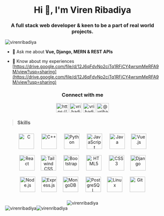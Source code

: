 <h1 align="center">Hi 👋, I'm Viren Ribadiya</h1>
<h3 align="center">A full stack web developer & keen to be a part of real world projects.</h3>

<p align="left"> <img src="https://komarev.com/ghpvc/?username=virenribadiya&label=Profile%20views&color=0e75b6&style=flat" alt="virenribadiya" /> </p>


- 💬 Ask me about **Vue, Django, MERN & REST APIs**

- 📄 Know about my experiences [https://drive.google.com/file/d/12J6qFdvNo2ciTq1RFiCY4wrsmMeRFA9M/view?usp=sharing](https://drive.google.com/file/d/12J6qFdvNo2ciTq1RFiCY4wrsmMeRFA9M/view?usp=sharing)

<h3 align="center">Connect with me</h3>

<p align="center">
<a href="https://linkedin.com/in/https://www.linkedin.com/in/viren-ribadiya/" target="blank"><img align="center" src="https://raw.githubusercontent.com/rahuldkjain/github-profile-readme-generator/master/src/images/icons/Social/linked-in-alt.svg" alt="https://www.linkedin.com/in/viren-ribadiya/" height="30" width="40" /></a>
<a href="https://www.hackerrank.com/vribadiya278" target="blank"><img align="center" src="https://raw.githubusercontent.com/rahuldkjain/github-profile-readme-generator/master/src/images/icons/Social/hackerrank.svg" alt="vribadiya278" height="30" width="40" /></a>
<a href="https://www.leetcode.com/vribadiya" target="blank"><img align="center" src="https://raw.githubusercontent.com/rahuldkjain/github-profile-readme-generator/master/src/images/icons/Social/leet-code.svg" alt="vribadiya" height="30" width="40" /></a>
<a href="https://www.hackerearth.com/@vribadiya278" target="blank"><img align="center" src="https://raw.githubusercontent.com/rahuldkjain/github-profile-readme-generator/master/src/images/icons/Social/hackerearth.svg" alt="@vribadiya278" height="30" width="40" /></a>
</p>

> <h3 align="">Skills</h3>
 
<div align="center">  
<a href="https://www.cprogramming.com/" target="_blank"><img style="margin: 10px" src="https://profilinator.rishav.dev/skills-assets/c-original.svg" alt="C" height="50" /></a>  
<a href="https://www.cplusplus.com/" target="_blank"><img style="margin: 10px" src="https://profilinator.rishav.dev/skills-assets/cplusplus-original.svg" alt="C++" height="50" /></a>  
<a href="https://www.python.org/" target="_blank"><img style="margin: 10px" src="https://profilinator.rishav.dev/skills-assets/python-original.svg" alt="Python" height="50" /></a>  
<a href="https://www.javascript.com/" target="_blank"><img style="margin: 10px" src="https://profilinator.rishav.dev/skills-assets/javascript-original.svg" alt="JavaScript" height="50" /></a>  
<a href="https://www.java.com/" target="_blank"><img style="margin: 10px" src="https://profilinator.rishav.dev/skills-assets/java-original-wordmark.svg" alt="Java" height="50" /></a><a href="https://vuejs.org/" target="_blank"><img style="margin: 10px" src="https://profilinator.rishav.dev/skills-assets/vuejs-original-wordmark.svg" alt="Vue.js" height="50" /></a>  
<a href="https://reactjs.org/" target="_blank"><img style="margin: 10px" src="https://profilinator.rishav.dev/skills-assets/react-original-wordmark.svg" alt="React" height="50" /></a><a href="https://www.tailwindcss.com/" target="_blank"><img style="margin: 10px" src="https://profilinator.rishav.dev/skills-assets/tailwindcss.svg" alt="Tailwind CSS" height="50" /></a>  
<a href="https://getbootstrap.com/docs/3.4/javascript/" target="_blank"><img style="margin: 10px" src="https://profilinator.rishav.dev/skills-assets/bootstrap-plain.svg" alt="Bootstrap" height="50" /></a>  
<a href="https://en.wikipedia.org/wiki/HTML5" target="_blank"><img style="margin: 10px" src="https://profilinator.rishav.dev/skills-assets/html5-original-wordmark.svg" alt="HTML5" height="50" /></a>  
<a href="https://www.w3schools.com/css/" target="_blank"><img style="margin: 10px" src="https://profilinator.rishav.dev/skills-assets/css3-original-wordmark.svg" alt="CSS3" height="50" /></a><a href="https://www.djangoproject.com/" target="_blank"><img style="margin: 10px" src="https://profilinator.rishav.dev/skills-assets/django-original.svg" alt="Django" height="50" /></a>  
<a href="https://nodejs.org/" target="_blank"><img style="margin: 10px" src="https://profilinator.rishav.dev/skills-assets/nodejs-original-wordmark.svg" alt="Node.js" height="50" /></a><a href="https://expressjs.com/" target="_blank"><img style="margin: 10px" src="https://profilinator.rishav.dev/skills-assets/express-original-wordmark.svg" alt="Express.js" height="50" /></a><a href="https://www.mongodb.com/" target="_blank"><img style="margin: 10px" src="https://profilinator.rishav.dev/skills-assets/mongodb-original-wordmark.svg" alt="MongoDB" height="50" /></a>  
<a href="https://www.postgresql.org/" target="_blank"><img style="margin: 10px" src="https://profilinator.rishav.dev/skills-assets/postgresql-original-wordmark.svg" alt="PostgreSQL" height="50" /></a><a href="https://www.linux.org/" target="_blank"><img style="margin: 10px" src="https://profilinator.rishav.dev/skills-assets/linux-original.svg" alt="Linux" height="50" /></a>  
<a href="https://github.com/" target="_blank"><img style="margin: 10px" src="https://profilinator.rishav.dev/skills-assets/git-scm-icon.svg" alt="Git" height="50" /></a>  
</div>  <br>




<div align="center">
<img src="https://github-readme-stats-sigma-five.vercel.app/api/top-langs?username=virenribadiya&show_icons=true&locale=en&layout=compact" alt="virenribadiya" />
</div>

<div align="center" style="display: flex; flex-direction: row;">
  
<img src="https://github-readme-stats-sigma-five.vercel.app/api?username=virenribadiya&show_icons=true&locale=en" alt="virenribadiya" />
 
<img src="https://github-readme-streak-stats.herokuapp.com/?user=virenribadiya&" alt="virenribadiya" />
  </div>
